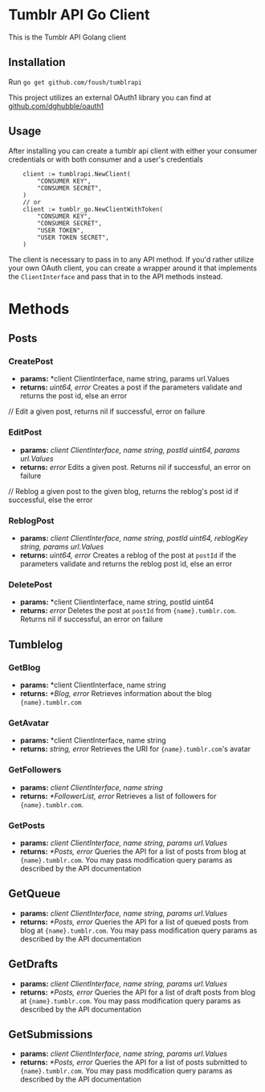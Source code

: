 # Tumblr API Go Client

This is the Tumblr API Golang client

## Installation

Run `go get github.com/foush/tumblrapi`

This project utilizes an external OAuth1 library you can find at [github.com/dghubble/oauth1](github.com/dghubble/oauth1) 

## Usage

After installing you can create a tumblr api client with either your consumer credentials or with both consumer and a user's credentials

```
	client := tumblrapi.NewClient(
		"CONSUMER KEY",
		"CONSUMER SECRET",
	)
	// or
    client := tumblr_go.NewClientWithToken(
		"CONSUMER KEY",
		"CONSUMER SECRET",
		"USER TOKEN",
		"USER TOKEN SECRET",
    )
```

The client is necessary to pass in to any API method. If you'd rather utilize your own OAuth client, you can create a wrapper around it that implements the `ClientInterface` and pass that in to the API methods instead.

# Methods

## Posts

### CreatePost
* **params:** *client ClientInterface, name string, params url.Values
* **returns:** *uint64, error*
Creates a post if the parameters validate and returns the post id, else an error

// Edit a given post, returns nil if successful, error on failure
### EditPost
* **params:** *client ClientInterface, name string, postId uint64, params url.Values*
* **returns:** *error*
Edits a given post. Returns nil if successful, an error on failure

// Reblog a given post to the given blog, returns the reblog's post id if successful, else the error
### ReblogPost
* **params:** *client ClientInterface, name string, postId uint64, reblogKey string, params url.Values*
* **returns:** *uint64, error*
Creates a reblog of the post at `postId` if the parameters validate and returns the reblog post id, else an error

### DeletePost
* **params:** *client ClientInterface, name string, postId uint64
* **returns:** *error*
Deletes the post at `postId` from `{name}.tumblr.com`. Returns nil if successful, an error on failure

## Tumblelog

### GetBlog
* **params:** *client ClientInterface, name string
* **returns:** *\*Blog, error*
Retrieves information about the blog `{name}.tumblr.com` 

### GetAvatar
* **params:** *client ClientInterface, name string
* **returns:** *string, error*
Retrieves the URI for `{name}.tumblr.com`'s avatar

### GetFollowers
* **params:** *client ClientInterface, name string*
* **returns:** *\*FollowerList, error*
Retrieves a list of followers for `{name}.tumblr.com`.

### GetPosts
* **params:** *client ClientInterface, name string, params url.Values*
* **returns:** *\*Posts, error*
Queries the API for a list of posts from blog at `{name}.tumblr.com`. You may pass modification query params as described by the API documentation

## GetQueue
* **params:** *client ClientInterface, name string, params url.Values*
* **returns:** *\*Posts, error*
Queries the API for a list of queued posts from blog at `{name}.tumblr.com`. You may pass modification query params as described by the API documentation

## GetDrafts
* **params:** *client ClientInterface, name string, params url.Values*
* **returns:** *\*Posts, error*
Queries the API for a list of draft posts from blog at `{name}.tumblr.com`. You may pass modification query params as described by the API documentation

## GetSubmissions
* **params:** *client ClientInterface, name string, params url.Values*
* **returns:** *\*Posts, error*
Queries the API for a list of posts submitted to `{name}.tumblr.com`. You may pass modification query params as described by the API documentation

